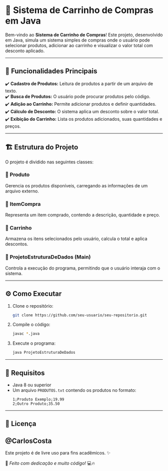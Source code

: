 
# 🛒 Sistema de Carrinho de Compras em Java

Bem-vindo ao **Sistema de Carrinho de Compras**! Este projeto, desenvolvido em Java, simula um sistema simples de compras onde o usuário pode selecionar produtos, adicionar ao carrinho e visualizar o valor total com desconto aplicado.  

---

## 📌 Funcionalidades Principais

✔️ **Cadastro de Produtos:** Leitura de produtos a partir de um arquivo de texto.  
✔️ **Busca de Produtos:** O usuário pode procurar produtos pelo código.  
✔️ **Adição ao Carrinho:** Permite adicionar produtos e definir quantidades.  
✔️ **Cálculo de Desconto:** O sistema aplica um desconto sobre o valor total.  
✔️ **Exibição do Carrinho:** Lista os produtos adicionados, suas quantidades e preços.  

---

## 🏗 Estrutura do Projeto

O projeto é dividido nas seguintes classes:

### 🔹 Produto  
Gerencia os produtos disponíveis, carregando as informações de um arquivo externo.

### 🔹 ItemCompra  
Representa um item comprado, contendo a descrição, quantidade e preço.

### 🔹 Carrinho  
Armazena os itens selecionados pelo usuário, calcula o total e aplica descontos.

### 🔹 ProjetoEstruturaDeDados (Main)  
Controla a execução do programa, permitindo que o usuário interaja com o sistema.

---

## ⚙️ Como Executar

1. Clone o repositório:
   ```bash
   git clone https://github.com/seu-usuario/seu-repositorio.git
   ```
2. Compile o código:
   ```bash
   javac *.java
   ```
3. Execute o programa:
   ```bash
   java ProjetoEstruturaDeDados
   ```

---

## 📌 Requisitos

- Java 8 ou superior  
- Um arquivo `PRODUTOS.txt` contendo os produtos no formato:  
  ```
  1;Produto Exemplo;19.99
  2;Outro Produto;35.50
  ```
  
---

## 📜 Licença
@CarlosCosta
---
Este projeto é de livre uso para fins acadêmicos. ✨  

🚀 *Feito com dedicação e muito código!* 💻🔥
